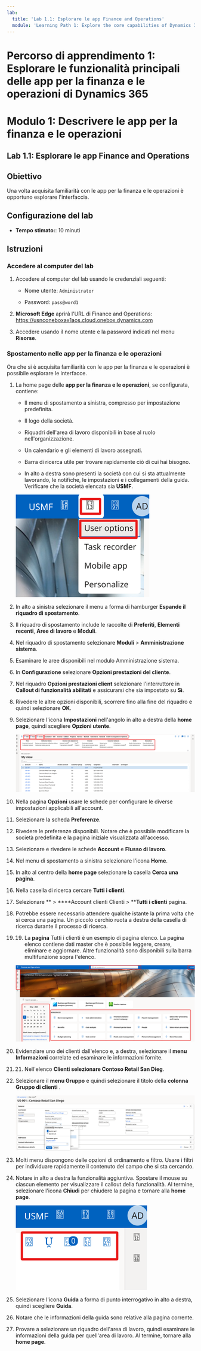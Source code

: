 ```yaml
---
lab:
  title: 'Lab 1.1: Esplorare le app Finance and Operations'
  module: 'Learning Path 1: Explore the core capabilities of Dynamics 365 finance and operations apps'
---
```


# Percorso di apprendimento 1: Esplorare le funzionalità principali delle app per la finanza e le operazioni di Dynamics 365
# Modulo 1: Descrivere le app per la finanza e le operazioni

## Lab 1.1: Esplorare le app Finance and Operations

## Obiettivo

Una volta acquisita familiarità con le app per la finanza e le operazioni è opportuno esplorare l'interfaccia.

## Configurazione del lab

- **Tempo stimato:**: 10 minuti

## Istruzioni

### Accedere al computer del lab

1.  Accedere al computer del lab usando le credenziali seguenti:

    - Nome utente: `Administrator`

    - Password: `pass@word1`

1.  **Microsoft Edge** aprirà l'URL di Finance and Operations: <https://usnconeboxax1aos.cloud.onebox.dynamics.com>

1.  Accedere usando il nome utente e la password indicati nel menu **Risorse**. 


### Spostamento nelle app per la finanza e le operazioni

Ora che si è acquisita familiarità con le app per la finanza e le operazioni è possibile esplorare le interfacce.

1.  La home page delle **app per la finanza e le operazioni**, se configurata, contiene:

    - Il menu di spostamento a sinistra, compresso per impostazione predefinita.

    - Il logo della società.

    - Riquadri dell'area di lavoro disponibili in base al ruolo nell'organizzazione.

    - Un calendario e gli elementi di lavoro assegnati.

    - Barra di ricerca utile per trovare rapidamente ciò di cui hai bisogno.

    - In alto a destra sono presenti la società con cui si sta attualmente lavorando, le notifiche, le impostazioni e i collegamenti della guida. Verificare che la società elencata sia **USMF**.

    ![Screenshot della home page delle app per la finanza e le operazioni di Dynamics 365 con le aree evidenziate.](./media/01-explore-the-core-capabilities-of-dynamics-365-finance-and-operations-apps-14.svg)
2.  In alto a sinistra selezionare il menu a forma di hamburger **Espande il riquadro di spostamento**.

3.  Il riquadro di spostamento include le raccolte di **Preferiti**, **Elementi recenti**, **Aree di lavoro** e **Moduli**.

4.  Nel riquadro di spostamento selezionare **Moduli** > **Amministrazione sistema**.

5.  Esaminare le aree disponibili nel modulo Amministrazione sistema.

6.  In **Configurazione** selezionare **Opzioni prestazioni del cliente**.

7.  Nel riquadro **Opzioni prestazioni client** selezionare l'interruttore in **Callout di funzionalità abilitati** e assicurarsi che sia impostato su **Sì**.

8.  Rivedere le altre opzioni disponibili, scorrere fino alla fine del riquadro e quindi selezionare **OK**.

9.  Selezionare l'icona **Impostazioni** nell'angolo in alto a destra della **home page**, quindi scegliere **Opzioni utente**.

    ![Screenshot dell'icona Impostazioni e dell'elenco a discesa Opzioni utente.](./media/01-explore-the-core-capabilities-of-dynamics-365-finance-and-operations-apps-15.svg)

10. Nella pagina **Opzioni** usare le schede per configurare le diverse impostazioni applicabili all'account.

11. Selezionare la scheda **Preferenze**.

12. Rivedere le preferenze disponibili. Notare che è possibile modificare la società predefinita e la pagina iniziale visualizzata all'accesso.

13. Selezionare e rivedere le schede **Account** e **Flusso di lavoro**.

14. Nel menu di spostamento a sinistra selezionare l'icona **Home**.

15. In alto al centro della **home page** selezionare la casella **Cerca una pagina**.

16. Nella casella di ricerca cercare **Tutti i clienti**.

17. Selezionare ** > ****Account clienti Clienti > ****Tutti i clienti** pagina. 

18. Potrebbe essere necessario attendere qualche istante la prima volta che si cerca una pagina. Un piccolo cerchio ruota a destra della casella di ricerca durante il processo di ricerca.

19. 19. La **pagina** Tutti i clienti è un esempio di pagina elenco. La pagina elenco contiene dati master che è possibile leggere, creare, eliminare e aggiornare. Altre funzionalità sono disponibili sulla barra multifunzione sopra l'elenco.

    ![Screenshot dell'elenco Tutti i fornitori con le funzionalità del menu evidenziate.](./media/01-explore-the-core-capabilities-of-dynamics-365-finance-and-operations-apps-13.svg)

20. Evidenziare uno dei clienti dall'elenco e, a destra, selezionare il **menu Informazioni** correlate ed esaminare le informazioni fornite.

21. 21. Nell'elenco **Clienti selezionare **Contoso Retail San Dieg****.

22. Selezionare il **menu Gruppo** e quindi selezionare il titolo della **colonna Gruppo di clienti** .

    ![Screenshot del gruppo CUstomer per ContosoRetail San Diego.](./media/01-explore-the-core-capabilities-of-dynamics-365-finance-and-operations-apps-16.svg)

23. Molti menu dispongono delle opzioni di ordinamento e filtro. Usare i filtri per individuare rapidamente il contenuto del campo che si sta cercando.

24. Notare in alto a destra la funzionalità aggiuntiva. Spostare il mouse su ciascun elemento per visualizzare il callout della funzionalità. Al termine, selezionare l'icona **Chiudi** per chiudere la pagina e tornare alla **home page**.

    ![Screenshot del menu in alto a destra della pagina Elenco che mostra le funzionalità aggiuntive per la connessione ai pulsanti Power Apps, app Office, pagina Aggiorna allegati documenti, Apri in una nuova finestra e Chiudi.](./media/01-explore-the-core-capabilities-of-dynamics-365-finance-and-operations-apps-17.svg)

25. Selezionare l'icona **Guida** a forma di punto interrogativo in alto a destra, quindi scegliere **Guida**.

26. Notare che le informazioni della guida sono relative alla pagina corrente.

27. Provare a selezionare un riquadro dell'area di lavoro, quindi esaminare le informazioni della guida per quell'area di lavoro. Al termine, tornare alla **home page**.

